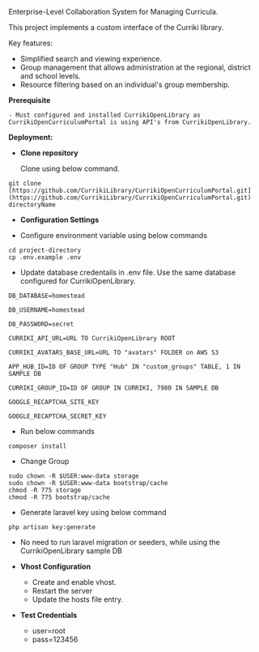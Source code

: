 Enterprise-Level Collaboration System for Managing Curricula.

This project implements a custom interface of the Curriki library.

Key features:

- Simplified search and viewing experience.
- Group management that allows administration at the regional, district and school levels.
- Resource filtering based on an individual's group membership.

**Prerequisite**

    - Must configured and installed CurrikiOpenLibrary as CurrikiOpenCurriculumPortal is using API's from CurrikiOpenLibrary.
**Deployment:**

  

- **Clone repository**

    Clone using below command.

```
git clone [https://github.com/CurrikiLibrary/CurrikiOpenCurriculumPortal.git](https://github.com/CurrikiLibrary/CurrikiOpenCurriculumPortal.git) directoryName
```



- **Configuration Settings**

  

- Configure environment variable using below commands

```
cd project-directory
cp .env.example .env
```

- Update database credentails in .env file. Use the same database configured for CurrikiOpenLibrary.

```
DB_DATABASE=homestead

DB_USERNAME=homestead

DB_PASSWORD=secret

CURRIKI_API_URL=URL TO CurrikiOpenLibrary ROOT

CURRIKI_AVATARS_BASE_URL=URL TO "avatars" FOLDER on AWS S3

APP_HUB_ID=ID OF GROUP TYPE "Hub" IN "custom_groups" TABLE, 1 IN SAMPLE DB

CURRIKI_GROUP_ID=ID OF GROUP IN CURRIKI, 7980 IN SAMPLE DB

GOOGLE_RECAPTCHA_SITE_KEY

GOOGLE_RECAPTCHA_SECRET_KEY
```

- Run below commands

```
composer install
```

- Change Group

```
sudo chown -R $USER:www-data storage
sudo chown -R $USER:www-data bootstrap/cache
chmod -R 775 storage
chmod -R 775 bootstrap/cache
```

- Generate laravel key using below command

```
php artisan key:generate
```

- No need to run laravel migration or seeders, while using the CurrikiOpenLibrary sample DB

- **Vhost Configuration**
    - Create and enable vhost.
    - Restart the server
    - Update the hosts file entry.


- **Test Credentials**
    - user=root
    - pass=123456